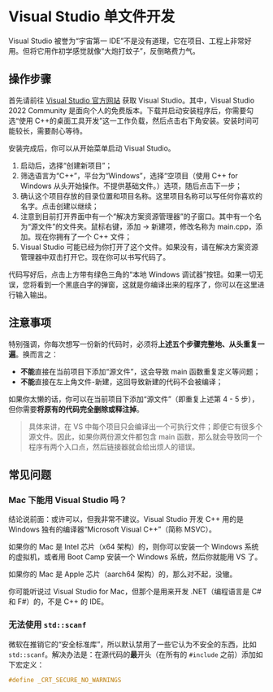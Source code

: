 # Visual Studio 单文件开发

Visual Studio 被誉为“宇宙第一 IDE”不是没有道理，它在项目、工程上非常好用。但将它用作初学感觉就像“大炮打蚊子”，反倒略费力气。

## 操作步骤

首先请前往 [Visual Studio 官方网站](https://visualstudio.microsoft.com/zh-hans/vs/) 获取 Visual Studio。其中，Visual Studio 2022 Community 是面向个人的免费版本。下载并启动安装程序后，你需要勾选“使用 C++的桌面工具开发”这一工作负载，然后点击右下角安装。安装时间可能较长，需要耐心等待。

安装完成后，你可以从开始菜单启动 Visual Studio。

1. 启动后，选择“创建新项目”；
2. 筛选语言为“C++”，平台为“Windows”，选择“空项目（使用 C++ for Windows 从头开始操作。不提供基础文件。）选项，随后点击下一步；
3. 确认这个项目存放的目录位置和项目名称。这里项目名称可以写任何你喜欢的名字。点击创建以继续；
4. 注意到目前打开界面中有一个“解决方案资源管理器”的子窗口。其中有一个名为“源文件”的文件夹。鼠标右键，添加 -> 新建项，修改名称为 main.cpp，添加。现在你拥有了一个 C++ 文件；
5. Visual Studio 可能已经为你打开了这个文件。如果没有，请在解决方案资源管理器中双击打开它。现在你可以书写代码了。

代码写好后，点击上方带有绿色三角的“本地 Windows 调试器”按钮。如果一切无误，您将看到一个黑底白字的弹窗，这就是你编译出来的程序了，你可以在这里进行输入输出。

## 注意事项

特别强调，你每次想写一份新的代码时，必须将**上述五个步骤完整地、从头重复一遍**。换而言之：

- **不能**直接在当前项目下添加“源文件”，这会导致 main 函数重复定义等问题；
- **不能**直接在左上角文件-新建，这回导致新建的代码不会被编译；

如果你太懒的话，你可以在当前项目下添加“源文件”（即重复上述第 4 - 5 步），但你需要**将原有的代码完全删除或释注掉**。

> 具体来讲，在 VS 中每个项目只会编译出一个可执行文件；即便它有很多个源文件。因此，如果你两份源文件都包含 main 函数，那么就会导致同一个程序有两个入口点，然后链接器就会给出烦人的错误。


## 常见问题

### Mac 下能用 Visual Studio 吗？

结论说前面：或许可以，但我非常不建议。Visual Studio 开发 C++ 用的是 Windows 独有的编译器“Microsoft Visual C++”（简称 MSVC）。

如果你的 Mac 是 Intel 芯片（x64 架构）的，则你可以安装一个 Windows 系统的虚拟机，或者用 Boot Camp 安装一个 Windows 系统，然后你就能用 VS 了。

如果你的 Mac 是 Apple 芯片（aarch64 架构）的，那么对不起，没辙。

你可能听说过 Visual Studio for Mac，但那个是用来开发 .NET（编程语言是 C# 和 F#）的，不是 C++ 的 IDE。

### 无法使用 `std::scanf`

微软在推销它的“安全标准库”，所以默认禁用了一些它认为不安全的东西，比如 `std::scanf`。解决办法是：在源代码的**最**开头（在所有的 `#include` 之前）添加如下宏定义：

```cpp
#define _CRT_SECURE_NO_WARNINGS
```